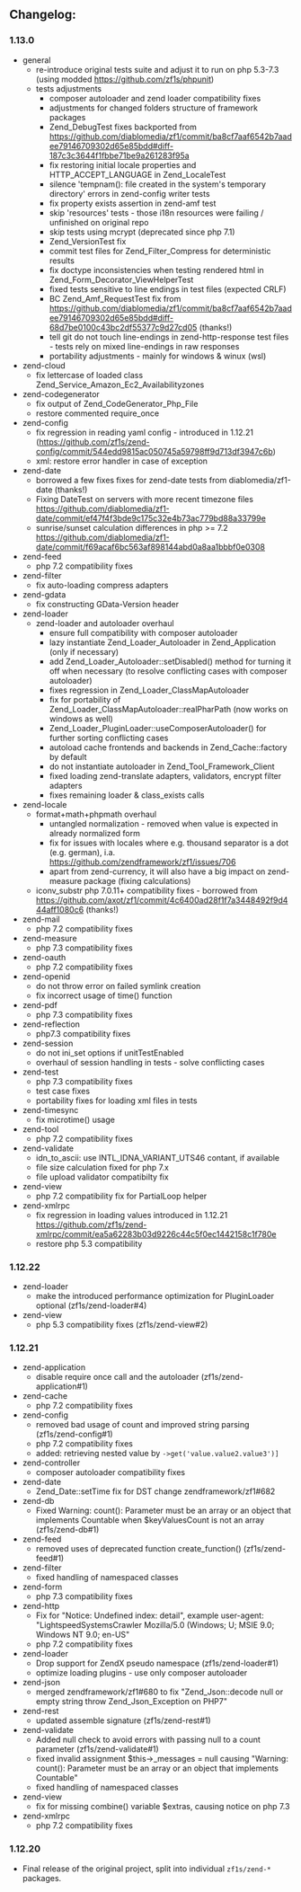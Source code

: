 ## Changelog:

### 1.13.0
- general
  - re-introduce original tests suite and adjust it to run on php 5.3-7.3 (using modded https://github.com/zf1s/phpunit)
  - tests adjustments
    - composer autoloader and zend loader compatibility fixes
    - adjustments for changed folders structure of framework packages
    - Zend_DebugTest fixes backported from https://github.com/diablomedia/zf1/commit/ba8cf7aaf6542b7aadee79146709302d65e85bdd#diff-187c3c3644f1fbbe71be9a261283f95a
    - fix restoring initial locale properties and HTTP_ACCEPT_LANGUAGE in Zend_LocaleTest
    - silence 'tempnam(): file created in the system's temporary directory' errors in zend-config writer tests
    - fix property exists assertion in zend-amf test
    - skip 'resources' tests - those i18n resources were failing / unfinished on original repo
    - skip tests using mcrypt (deprecated since php 7.1)
    - Zend_VersionTest fix
    - commit test files for Zend_Filter_Compress for deterministic results
    - fix doctype inconsistencies when testing rendered html in Zend_Form_Decorator_ViewHelperTest
    - fixed tests sensitive to line endings in test files (expected CRLF)
    - BC Zend_Amf_RequestTest fix from https://github.com/diablomedia/zf1/commit/ba8cf7aaf6542b7aadee79146709302d65e85bdd#diff-68d7be0100c43bc2df55377c9d27cd05 (thanks!)
    - tell git do not touch line-endings in zend-http-response test files - tests rely on mixed line-endings in raw responses
    - portability adjustments - mainly for windows & winux (wsl)
- zend-cloud
  - fix lettercase of loaded class Zend_Service_Amazon_Ec2_Availabilityzones
- zend-codegenerator
  - fix output of Zend_CodeGenerator_Php_File
  - restore commented require_once
- zend-config
  - fix regression in reading yaml config - introduced in 1.12.21 (https://github.com/zf1s/zend-config/commit/544edd9815ac050745a59798ff9d713df3947c6b)
  - xml: restore error handler in case of exception
- zend-date
  - borrowed a few fixes fixes for zend-date tests from diablomedia/zf1-date (thanks!)
  - Fixing DateTest on servers with more recent timezone files https://github.com/diablomedia/zf1-date/commit/ef47f4f3bde9c175c32e4b73ac779bd88a33799e
  - sunrise/sunset calculation differences in php >= 7.2 https://github.com/diablomedia/zf1-date/commit/f69acaf6bc563af898144abd0a8aa1bbbf0e0308
- zend-feed
  - php 7.2 compatibility fixes
- zend-filter
  - fix auto-loading compress adapters
- zend-gdata
  - fix constructing GData-Version header
- zend-loader
  - zend-loader and autoloader overhaul
    - ensure full compatibility with composer autoloader
    - lazy instantiate Zend_Loader_Autoloader in Zend_Application (only if necessary)
    - add Zend_Loader_Autoloader::setDisabled() method for turning it off when necessary (to resolve conflicting cases with composer autoloader)
    - fixes regression in Zend_Loader_ClassMapAutoloader
    - fix for portability of Zend_Loader_ClassMapAutoloader::realPharPath (now works on windows as well)
    - Zend_Loader_PluginLoader::useComposerAutoloader() for further sorting conflicting cases
    - autoload cache frontends and backends in Zend_Cache::factory by default
    - do not instantiate autoloader in Zend_Tool_Framework_Client
    - fixed loading zend-translate adapters, validators, encrypt filter adapters
    - fixes remaining loader & class_exists calls
- zend-locale
  - format+math+phpmath overhaul
    - untangled normalization - removed when value is expected in already normalized form
    - fix for issues with locales where e.g. thousand separator is a dot (e.g. german), i.a. https://github.com/zendframework/zf1/issues/706
    - apart from zend-currency, it will also have a big impact on zend-measure package (fixing calculations)
  - iconv_substr php 7.0.11+ compatibility fixes - borrowed from https://github.com/axot/zf1/commit/4c6400ad28f1f7a3448492f9d444aff1080c6 (thanks!)
- zend-mail 
  - php 7.2 compatibility fixes
- zend-measure
  - php 7.3 compatibility fixes
- zend-oauth
  - php 7.2 compatibility fixes
- zend-openid
  - do not throw error on failed symlink creation
  + fix incorrect usage of time() function
- zend-pdf
  - php 7.3 compatibility fixes
- zend-reflection
  - php7.3 compatibility fixes
- zend-session
  - do not ini_set options if unitTestEnabled
  + overhaul of session handling in tests - solve conflicting cases
- zend-test
  - php 7.3 compatibility fixes
  + test case fixes
  + portability fixes for loading xml files in tests
- zend-timesync
  - fix microtime() usage
- zend-tool
  - php 7.2 compatibility fixes
- zend-validate
  - idn_to_ascii: use INTL_IDNA_VARIANT_UTS46 contant, if available
  + file size calculation fixed for php 7.x
  + file upload validator compatibilty fix
- zend-view
  - php 7.2 compatibility fix for PartialLoop helper
- zend-xmlrpc
  - fix regression in loading values introduced in 1.12.21 https://github.com/zf1s/zend-xmlrpc/commit/ea5a62283b03d9226c44c5f0ec1442158c1f780e
  + restore php 5.3 compatibility
    

### 1.12.22
- zend-loader
    - make the introduced performance optimization for PluginLoader optional (zf1s/zend-loader#4)
- zend-view
    - php 5.3 compatibility fixes (zf1s/zend-view#2)

### 1.12.21
- zend-application
    - disable require once call and the autoloader (zf1s/zend-application#1)
- zend-cache
    - php 7.2 compatibility fixes
- zend-config
    - removed bad usage of count and improved string parsing (zf1s/zend-config#1)
    - php 7.2 compatibility fixes
    - added: retrieving nested value by `->get('value.value2.value3')]`
- zend-controller
    - composer autoloader compatibility fixes
- zend-date
    - Zend_Date::setTime fix for DST change zendframework/zf1#682
- zend-db
    - Fixed Warning: count(): Parameter must be an array or an object that implements Countable when $keyValuesCount is not an array (zf1s/zend-db#1)
- zend-feed
    - removed uses of deprecated function create_function() (zf1s/zend-feed#1)
- zend-filter
    - fixed handling of namespaced classes
- zend-form
    - php 7.3 compatibility fixes
- zend-http
    - Fix for "Notice: Undefined index: detail", example user-agent: "LightspeedSystemsCrawler Mozilla/5.0 (Windows; U; MSIE 9.0; Windows NT 9.0; en-US"
    - php 7.2 compatibility fixes
- zend-loader
    - Drop support for ZendX pseudo namespace (zf1s/zend-loader#1)
    - optimize loading plugins - use only composer autoloader
- zend-json
    - merged zendframework/zf1#680 to fix "Zend_Json::decode null or empty string throw Zend_Json_Exception on PHP7"
- zend-rest
    - updated assemble signature (zf1s/zend-rest#1)
- zend-validate
    - Added null check to avoid errors with passing null to a count parameter (zf1s/zend-validate#1)
    - fixed invalid assignment $this->_messages = null causing "Warning: count(): Parameter must be an array or an object that implements Countable"
    - fixed handling of namespaced classes
- zend-view
    - fix for missing combine() variable $extras, causing notice on php 7.3
- zend-xmlrpc
    - php 7.2 compatibility fixes

### 1.12.20
- Final release of the original project, split into individual `zf1s/zend-*` packages.
